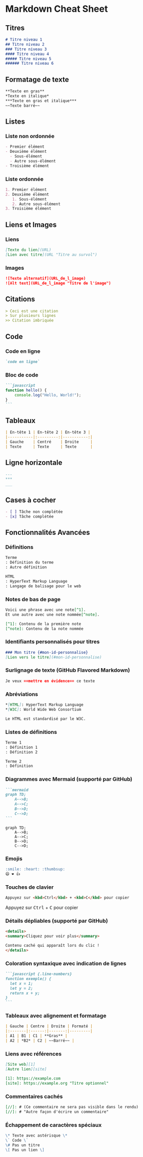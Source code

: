 # Markdown Cheat Sheet

## Titres

```markdown
# Titre niveau 1
## Titre niveau 2
### Titre niveau 3
#### Titre niveau 4
##### Titre niveau 5
###### Titre niveau 6
```

## Formatage de texte

```markdown
**Texte en gras**
*Texte en italique*
***Texte en gras et italique***
~~Texte barré~~
```

## Listes

### Liste non ordonnée
```markdown
- Premier élément
- Deuxième élément
  - Sous-élément
  - Autre sous-élément
- Troisième élément
```

### Liste ordonnée
```markdown
1. Premier élément
2. Deuxième élément
   1. Sous-élément
   2. Autre sous-élément
3. Troisième élément
```

## Liens et Images

### Liens
```markdown
[Texte du lien](URL)
[Lien avec titre](URL "Titre au survol")
```

### Images
```markdown
![Texte alternatif](URL_de_l_image)
![Alt text](URL_de_l_image "Titre de l'image")
```

## Citations

```markdown
> Ceci est une citation
> Sur plusieurs lignes
>> Citation imbriquée
```

## Code

### Code en ligne
```markdown
`code en ligne`
```

### Bloc de code
````markdown
```javascript
function hello() {
    console.log("Hello, World!");
}
```
````

## Tableaux

```markdown
| En-tête 1 | En-tête 2 | En-tête 3 |
|-----------|:---------:|-----------:|
| Gauche    | Centré    | Droite     |
| Texte     | Texte     | Texte      |
```

## Ligne horizontale

```markdown
---
***
___
```

## Cases à cocher

```markdown
- [ ] Tâche non complétée
- [x] Tâche complétée
```

## Fonctionnalités Avancées

### Définitions
```markdown
Terme
: Définition du terme
: Autre définition

HTML
: HyperText Markup Language
: Langage de balisage pour le web
```

### Notes de bas de page
```markdown
Voici une phrase avec une note[^1].
Et une autre avec une note nommée[^note].

[^1]: Contenu de la première note
[^note]: Contenu de la note nommée
```

### Identifiants personnalisés pour titres
```markdown
### Mon titre {#mon-id-personnalise}
[Lien vers le titre](#mon-id-personnalise)
```

### Surlignage de texte (GitHub Flavored Markdown)
```markdown
Je veux ==mettre en évidence== ce texte
```

### Abréviations
```markdown
*[HTML]: HyperText Markup Language
*[W3C]: World Wide Web Consortium

Le HTML est standardisé par le W3C.
```

### Listes de définitions
```markdown
Terme 1
: Définition 1
: Définition 2

Terme 2
: Définition
```

### Diagrammes avec Mermaid (supporté par GitHub)
````markdown
```mermaid
graph TD;
    A-->B;
    A-->C;
    B-->D;
    C-->D;
```
````
```mermaid
graph TD;
    A-->B;
    A-->C;
    B-->D;
    C-->D;
```

### Emojis
```markdown
:smile: :heart: :thumbsup:
😄 ❤️ 👍
```

### Touches de clavier
```markdown
Appuyez sur <kbd>Ctrl</kbd> + <kbd>C</kbd> pour copier
```

Appuyez sur <kbd>Ctrl</kbd> + <kbd>C</kbd> pour copier

### Détails dépliables (supporté par GitHub)
```markdown
<details>
<summary>Cliquez pour voir plus</summary>

Contenu caché qui apparaît lors du clic !
</details>
```

### Coloration syntaxique avec indication de lignes
````markdown
```javascript {.line-numbers}
function exemple() {
  let x = 1;
  let y = 2;
  return x + y;
}
```
````

### Tableaux avec alignement et formatage
```markdown
| Gauche | Centre | Droite | Formaté |
|:-------|:------:|-------:|---------|
| A1 | B1 | C1 | **Gras** |
| A2 | *B2* | C2 | ~~Barré~~ |
```

### Liens avec références
```markdown
[Site web][1]
[Autre lien][site]

[1]: https://example.com
[site]: https://example.org "Titre optionnel"
```

### Commentaires cachés
```markdown
[//]: # (Ce commentaire ne sera pas visible dans le rendu)
[//]: # "Autre façon d'écrire un commentaire"
```

### Échappement de caractères spéciaux
```markdown
\* Texte avec astérisque \*
\` Code \`
\# Pas un titre
\[ Pas un lien \]
``` 